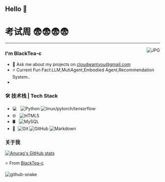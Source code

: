 ## Hello 👋
# 考试周 😨😨😨😨

---
<img align="right" alt="JPG" src="https://i.pximg.net/img-original/img/2024/04/18/00/00/07/117930345_p0.jpg" />

### I'm BlackTea-c

- 💬 Ask me about my projects on [cloudwantyou@gmail.com](mailto:cloudwantyou@gmail.com)
- ⚡ Current Fun Fact:LLM,MutiAgent,Embodied Agent,Recommendation System..
- 

### 🛠 技术栈 | Tech Stack

- 💻 &#160; ![Python](https://img.shields.io/badge/-Python-333333?style=flat&logo=Java&logoColor=007396)
![linux/pytorch/tensorflow](https://img.shields.io/badge/-Linux-333333?style=flat&logo=Linux&logoColor=FCC624)
- 🌐 &#160; ![HTML5](https://img.shields.io/badge/-HTML5-333333?style=flat&logo=HTML5)
- 🛢 &#160; ![MySQL](https://img.shields.io/badge/-MySQL-333333?style=flat&logo=mysql)
- 🔧 &#160;![Git](https://img.shields.io/badge/-Git-333333?style=flat&logo=git)
![GitHub](https://img.shields.io/badge/-GitHub-333333?style=flat&logo=github)
![Markdown](https://img.shields.io/badge/-Markdown-333333?style=flat&logo=markdown)

### 关于我


[![Anurag's GitHub stats](https://github-readme-stats.vercel.app/api?username=BlackTea-c)](https://github.com/anuraghazra/github-readme-stats)


⭐️ From [BlackTea-c](https://github.com/BlackTea-c)

<picture>
  <source media="(prefers-color-scheme: dark)" srcset="github-snake-dark.svg" />
  <source media="(prefers-color-scheme: light)" srcset="github-snake.svg" />
  <img alt="github-snake" src="github-snake.svg" />
</picture>
